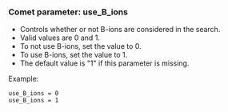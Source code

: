 ### Comet parameter: use_B_ions

- Controls whether or not B-ions are considered in the search.
- Valid values are 0 and 1.
- To not use B-ions, set the value to 0.
- To use B-ions, set the value to 1.
- The default value is "1" if this parameter is missing.

Example:
```
use_B_ions = 0
use_B_ions = 1
```
